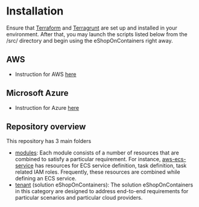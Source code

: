 # Installation

Ensure that [Terraform](https://developer.hashicorp.com/terraform/downloads) and [Terragrunt](https://terragrunt.gruntwork.io/docs/getting-started/install/) are set up and installed in your environment. After that, you may launch the scripts listed below from the /src/ directory and begin using the eShopOnContainers right away.

## AWS
* Instruction for AWS [here](./tenant/aws-epam-dev/README.md)

## Microsoft Azure
* Instruction for Azure [here](./tenant/azure-epam-dev/README.md)

## Repository overview

This repository has 3 main folders

* [modules](./terraform-modules): Each module consists of a number of resources that are combined to satisfy a particular requirement. For instance, [aws-ecs-service](./terraform-modules/aws-ecs-service) has resources for ECS service definition, task definition, task related IAM roles. Frequently, these resources are combined while defining an ECS service.
* [tenant](./tenant) (solution eShopOnContainers): The solution eShopOnContainers in this category are designed to address end-to-end requirements for particular scenarios and particular cloud providers.
